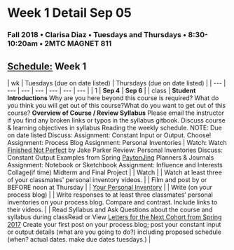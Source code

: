 # Week 1 Detail Sep 05

### Fall 2018 • Clarisa Diaz • Tuesdays and Thursdays • 8:30-10:20am • 2MTC MAGNET 811

## [Schedule:](./) Week 1

| wk | Tuesdays \(due on date listed\) | Thursdays \(due on date listed\) |
| --- | --- | --- | --- | --- | --- | --- |
| 1 | **Sep 4** | **Sep 6** |
| class |  **Student Introductions** Why are you here beyond this course is required? What do you think you will get out of this course?What do you want to get out of this course? **Overview of Course / Review Syllabus** Please email the instructor if you find any broken links or typos in the syllabus gitbook. Discuss course & learning objectives in syllabus Reading the weekly schedule. NOTE: Due on date listed Discuss: Assignment: Constant Input or Output. Choose! Assignment: Process Blog Assignment: Personal Inventories |  Watch: Watch [Finished Not Perfect](https://www.youtube.com/watch?v=lRtV-ugIT0k) by Jake Parker Review: Personal Inventories Discuss: Constant Output Examples from Spring [Payton](https://paytonmeyer-process.tumblr.com/)[Jing](https://jinghuangideation.tumblr.com/tagged/Discovery-log) Planners & Journals Assignment: Notebook or Sketchbook Assignment: Influence and Interests Collage\(if time\) Midterm and Final Project |
| Watch |  | Watch at least three of your classmates' personal inventory videos. |
| Film and post by or BEFORE noon at Thursday |  | [Your Personal Inventory](../assignments/personal-inventory.md) |
| Write \(on your process blog\) |  | Write responses to at least three classmates’ personal inventories on your process blog. Compare and contrast. Include links to their videos. |
| Read Syllabus and Ask Questions about the course and syllabus during classRead or View [Letters for the Next Cohort from Spring 2017](https://drive.google.com/open?id=0B3GbS-Wqk2AHODlPWXVQWkFBNGM) Create your first post on your process blog; post your constant input or output details \(what are you going to do?\) including proposed schedule \(when? actual dates. make due dates tuesdays.\) |

